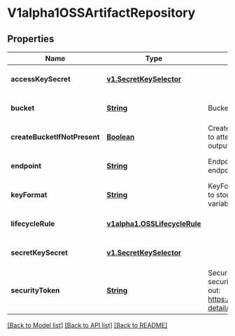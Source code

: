 # V1alpha1OSSArtifactRepository
## Properties

Name | Type | Description | Notes
------------ | ------------- | ------------- | -------------
**accessKeySecret** | [**v1.SecretKeySelector**](v1.SecretKeySelector.md) |  | [optional] [default to null]
**bucket** | [**String**](string.md) | Bucket is the name of the bucket | [optional] [default to null]
**createBucketIfNotPresent** | [**Boolean**](boolean.md) | CreateBucketIfNotPresent tells the driver to attempt to create the OSS bucket for output artifacts, if it doesn&#39;t exist | [optional] [default to null]
**endpoint** | [**String**](string.md) | Endpoint is the hostname of the bucket endpoint | [optional] [default to null]
**keyFormat** | [**String**](string.md) | KeyFormat is defines the format of how to store keys. Can reference workflow variables | [optional] [default to null]
**lifecycleRule** | [**v1alpha1.OSSLifecycleRule**](v1alpha1.OSSLifecycleRule.md) |  | [optional] [default to null]
**secretKeySecret** | [**v1.SecretKeySelector**](v1.SecretKeySelector.md) |  | [optional] [default to null]
**securityToken** | [**String**](string.md) | SecurityToken is the user&#39;s temporary security token. For more details, check out: https://www.alibabacloud.com/help/doc-detail/100624.htm | [optional] [default to null]

[[Back to Model list]](../README.md#documentation-for-models) [[Back to API list]](../README.md#documentation-for-api-endpoints) [[Back to README]](../README.md)

